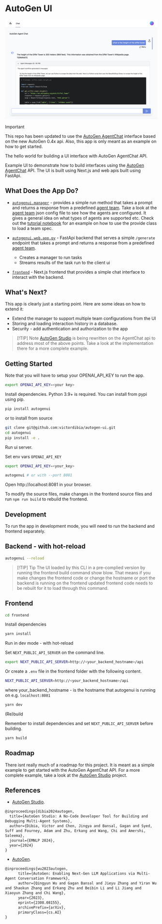 # AutoGen UI

![AutoGen UI Screenshot](docs/images/autogenuiscreen.png)

> [!IMPORTANT]  
> This repo has been updated to use the [AutoGen AgentChat](https://microsoft.github.io/autogen/dev/user-guide/agentchat-user-guide/quickstart.html) interface based on the new AutoGen 0.4x api. Also, this app is only meant as an example on how to get started.

The hello world for building a UI interface with AutoGen AgentChat API.

Example UI to demonstrate how to build interfaces using the [AutoGen AgentChat](https://github.com/microsoft/autogen) API. The UI is built using Next.js and web apis built using FastApi.

## What Does the App Do?

- [`autogenui.manager`](autogenui/manager.py) - provides a simple run method that takes a prompt and returns a response from a predefined [agent team](notebooks/default_team.json). Take a look at the [agent team](notebooks/default_team.json) json config file to see how the agents are configured. It gives a general idea on what types of agents are supported etc. Check out the [tutorial notebook](notebooks/tutorial.ipynb) for an example on how to use the provide class to load a team spec.

- [`autogenui.web.app.py`](autogenui/web/app.py) - FastApi backend that serves a simple `/generate` endpoint that takes a prompt and returns a response from a predefined [agent team](notebooks/default_team.json).

  - Creates a manager to run tasks
  - Streams results of the task run to the client ui

- [`frontend`](frontend) - Next.js frontend that provides a simple chat interface to interact with the backend.

## What's Next?

This app is clearly just a starting point. Here are some ideas on how to extend it:

- Extend the manager to support multiple team configurations from the UI
- Storing and loading interaction history in a database.
- Security - add authentication and authorization to the app

> [!TIP] Note
> [AutoGen Studio](https://github.com/microsoft/autogen/tree/main/python/packages/autogen-studio) is being rewritten on the AgentChat api to address most of the above points. Take a look at the implementation there for a more complete example.

## Getting Started

Note that you will have to setup your OPENAI_API_KEY to run the app.

```bash
export OPENAI_API_KEY=<your key>
```

Install dependencies. Python 3.9+ is required. You can install from pypi using pip.

```bash
pip install autogenui
```

or to install from source

```bash
git clone git@github.com:victordibia/autogen-ui.git
cd autogenui
pip install -e .
```

Run ui server.

Set env vars `OPENAI_API_KEY`

```bash
export OPENAI_API_KEY=<your_key>
```

```bash
autogenui # or with --port 8081
```

Open http://localhost:8081 in your browser.

To modify the source files, make changes in the frontend source files and run `npm run build` to rebuild the frontend.

## Development

To run the app in development mode, you will need to run the backend and frontend separately.

## Backend - with hot-reload

```bash
autogenui --reload
```

> [!TIP] Tip
> The UI loaded by this CLI in a pre-complied version by running the frontend build command show blow. That means if you make changes the frontend code or change the hostname or port the backend is running on the frontend updated frontend code needs to be rebuilt for it to load through this command.

## Frontend

```bash
cd frontend
```

Install dependencies

```bash
yarn install
```

Run in dev mode - with hot-reload

Set `NEXT_PUBLIC_API_SERVER` on the command line.

```bash
export NEXT_PUBLIC_API_SERVER=http://<your_backend_hostname>/api
```

Or create a `.env` file in the frontend folder with the following content.

```bash
NEXT_PUBLIC_API_SERVER=http://<your_backend_hostname>/api
```

where your_backend_hostname - is the hostname that autogenui is running on e.g. `localhost:8081`

```bash
yarn dev
```

(Re)build

Remember to install dependencies and set `NEXT_PUBLIC_API_SERVER` before building.

```bash
yarn build
```

## Roadmap

There isnt really much of a roadmap for this project. It is meant as a simple example to get started with the AutoGen AgentChat API. For a more complete example, take a look at the [AutoGen Studio](https://github.com/microsoft/autogen/tree/main/python/packages/autogen-studio) project.

## References

- [AutoGen Studio](https://arxiv.org/abs/2308.08155).

```
@inproceedings{dibia2024autogen,
  title={AutoGen Studio: A No-Code Developer Tool for Building and Debugging Multi-Agent Systems},
  author={Dibia, Victor and Chen, Jingya and Bansal, Gagan and Syed, Suff and Fourney, Adam and Zhu, Erkang and Wang, Chi and Amershi, Saleema},
  journal={EMNLP 2024},
  year={2024}
}
```

- [AutoGen](https://arxiv.org/abs/2408.15247).

```
@inproceedings{wu2023autogen,
      title={AutoGen: Enabling Next-Gen LLM Applications via Multi-Agent Conversation Framework},
      author={Qingyun Wu and Gagan Bansal and Jieyu Zhang and Yiran Wu and Shaokun Zhang and Erkang Zhu and Beibin Li and Li Jiang and Xiaoyun Zhang and Chi Wang},
      year={2023},
      eprint={2308.08155},
      archivePrefix={arXiv},
      primaryClass={cs.AI}
}
```
